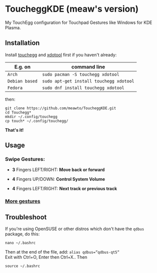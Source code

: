 # ToucheggKDE (meaw's version)
My TouchEgg configuration for Touchpad Gestures like Windows for KDE Plasma.

## Installation
Install [touchegg](https://github.com/JoseExposito/touchegg) and [xdotool](https://www.semicomplete.com/projects/xdotool/) first if you haven't already:

|E.g. on       | command line |
|--------------|---------------|
|`Arch`        | `sudo pacman -S touchegg xdotool`|
|`Debian based`| `sudo apt-get install touchegg xdotool`|
| `Fedora`     | `sudo dnf install touchegg xdotool`|
then:
```shell
git clone https://github.com/meawto/ToucheggKDE.git
cd Touchegg*
mkdir ~/.config/touchegg
cp touch* ~/.config/touchegg/
```
**That's it!**

## Usage
### Swipe Gestures:
  - **3** Fingers LEFT/RIGHT: **Move back or forward**   

  - **4** Fingers UP/DOWN: **Control System Volume**

  - **4** Fingers LEFT/RIGHT: **Next track or previous track** 

### [More gestures](https://github.com/NayamAmarshe/ToucheggKDE)

## Troubleshoot
If you're using OpenSUSE or other distros which don't have the `qdbus` package,
do this:
```shell
nano ~/.bashrc
````
Then at the end of the file, add: `alias qdbus=”qdbus-qt5”`   
Exit with Ctrl+O, Enter then Ctrl+X..
Then
```shell
source ~/.bashrc
```